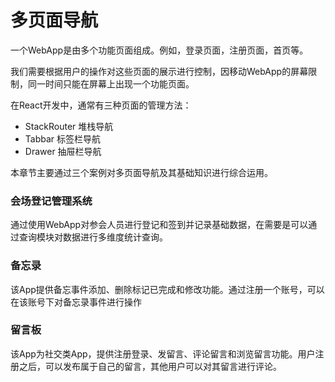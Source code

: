 # 多页面导航

一个WebApp是由多个功能页面组成。例如，登录页面，注册页面，首页等。

我们需要根据用户的操作对这些页面的展示进行控制，因移动WebApp的屏幕限制，同一时间只能在屏幕上出现一个功能页面。

在React开发中，通常有三种页面的管理方法：

* StackRouter 堆栈导航
* Tabbar 标签栏导航
* Drawer 抽屉栏导航

本章节主要通过三个案例对多页面导航及其基础知识进行综合运用。

### 会场登记管理系统

通过使用WebApp对参会人员进行登记和签到并记录基础数据，在需要是可以通过查询模块对数据进行多维度统计查询。

### 备忘录

该App提供备忘事件添加、删除标记已完成和修改功能。通过注册一个账号，可以在该账号下对备忘录事件进行操作

### 留言板

该App为社交类App，提供注册登录、发留言、评论留言和浏览留言功能。用户注册之后，可以发布属于自己的留言，其他用户可以对其留言进行评论。